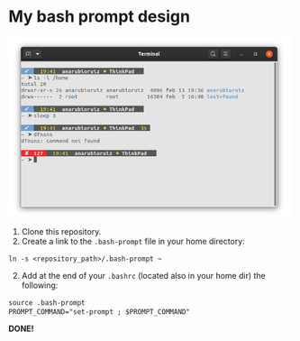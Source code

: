 # My bash prompt design

![Example design](design.png)

1. Clone this repository.
2. Create a link to the `.bash-prompt` file in your home directory:
```
ln -s <repository_path>/.bash-prompt ~
```
2. Add at the end of your `.bashrc` (located also in your home dir) the following:
```
source .bash-prompt
PROMPT_COMMAND="set-prompt ; $PROMPT_COMMAND"
```
**DONE!**
